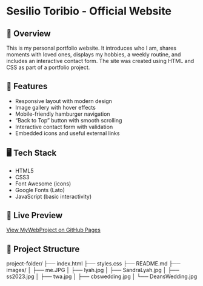 # Sesilio Toribio - Official Website

## 🌟 Overview
This is my personal portfolio website. It introduces who I am, shares moments with loved ones, displays my hobbies, a weekly routine, and includes an interactive contact form. The site was created using HTML and CSS as part of a portfolio project.

## 🔧 Features
- Responsive layout with modern design
- Image gallery with hover effects
- Mobile-friendly hamburger navigation
- “Back to Top” button with smooth scrolling
- Interactive contact form with validation
- Embedded icons and useful external links

## 🖥️ Tech Stack
- HTML5
- CSS3
- Font Awesome (icons)
- Google Fonts (Lato)
- JavaScript (basic interactivity)

## 🔗 Live Preview
[View MyWebProject on GitHub Pages](https://yourusername.github.io/mywebproject/)

## 📁 Project Structure
project-folder/ ├── index.html
├── styles.css
├── README.md
├── images/
│ ├── me.JPG
│ ├── lyah.jpg
│ ├── SandraLyah.jpg
│ ├── ss2023.jpg
│ ├── twa.jpg
│ ├── cbswedding.jpg
│ └── DeansWedding.jpg
